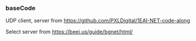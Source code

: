 ### baseCode

UDP client, server from https://github.com/PXLDigital/1EAI-NET-code-along

Select server from https://beej.us/guide/bgnet/html/

